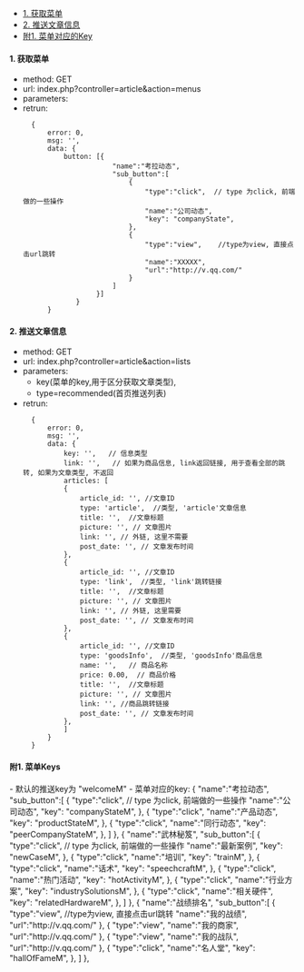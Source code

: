 * [1. 获取菜单](#getmenu)
* [2. 推送文章信息](#getInfo)
* [附1. 菜单对应的Key](#key)

<h4 id='getmenu'>1. 获取菜单</h4>

* method: GET
* url: index.php?controller=article&action=menus
* parameters: 
* retrun: 
  ```
    {
        error: 0,
        msg: '',
        data: {
            button: [{
                        "name":"考拉动态",
                        "sub_button":[
                            {    
                                "type":"click",  // type 为click, 前端做的一些操作
                                "name":"公司动态",
                                "key": "companyState",
                            },
                            {
                                "type":"view",    //type为view, 直接点击url跳转
                                "name":"XXXXX",
                                "url":"http://v.qq.com/"
                            }
                        ]
                    }]
               }   
        }
  ```

<h4 id='getInfo'>2. 推送文章信息</h4>

* method: GET
* url: index.php?controller=article&action=lists
* parameters: 
    - key(菜单的key,用于区分获取文章类型), 
    - type=recommended(首页推送列表)
* retrun: 
  ```
    {
        error: 0,
        msg: '',
        data: {
            key: '',   // 信息类型
            link: '',   // 如果为商品信息, link返回链接, 用于查看全部的跳转, 如果为文章类型, 不返回
            articles: [
            {
                article_id: '', //文章ID
                type: 'article',  //类型, 'article'文章信息
                title: '',  //文章标题
                picture: '', // 文章图片
                link: '', // 外链, 这里不需要
                post_date: '', // 文章发布时间
            },
            {
                article_id: '', //文章ID
                type: 'link',  //类型, 'link'跳转链接
                title: '',  //文章标题
                picture: '', // 文章图片
                link: '', // 外链, 这里需要
                post_date: '', // 文章发布时间
            },
            {
                article_id: '', //文章ID
                type: 'goodsInfo',  //类型, 'goodsInfo'商品信息
                name: '',   // 商品名称 
                price: 0.00,  // 商品价格
                title: '',  //文章标题
                picture: '', // 文章图片
                link: '', //商品跳转链接
                post_date: '', // 文章发布时间
            },
            ]
        }   
    }
  ```

<h4 id='key'>附1. 菜单Keys </h4>
- 默认的推送key为 "welcomeM" 
- 菜单对应的key:
        {
            "name":"考拉动态",
                "sub_button":[
                    {
                        "type":"click", // type 为click, 前端做的一些操作
                        "name":"公司动态",
                        "key": "companyStateM",
                    },
                    {
                        "type":"click", 
                        "name":"产品动态",
                        "key": "productStateM",
                    },
                    {
                        "type":"click", 
                        "name":"同行动态",
                        "key": "peerCompanyStateM",
                    },
                ]
        },
        {
            "name":"武林秘笈",
                "sub_button":[
                    {
                        "type":"click", // type 为click, 前端做的一些操作
                        "name":"最新案例",
                        "key": "newCaseM",
                    },
                    {
                        "type":"click", 
                        "name":"培训",
                        "key": "trainM",
                    },
                    {
                        "type":"click", 
                        "name":"话术",
                        "key": "speechcraftM",
                    },
                    {
                        "type":"click", 
                        "name":"热门活动",
                        "key": "hotActivityM",
                    },
                    {
                        "type":"click", 
                        "name":"行业方案",
                        "key": "industrySolutionsM",
                    },
                    {
                        "type":"click", 
                        "name":"相关硬件",
                        "key": "relatedHardwareM",
                    },
                ]
        },
        {
            "name":"战绩排名",
                "sub_button":[
                    {
                        "type":"view",    //type为view, 直接点击url跳转
                        "name":"我的战绩",
                        "url":"http://v.qq.com/"
                    },
                    {
                        "type":"view",    
                        "name":"我的商家",
                        "url":"http://v.qq.com/"
                    },
                    {
                        "type":"view",    
                        "name":"我的战队",
                        "url":"http://v.qq.com/"
                    },
                    {
                        "type":"click", 
                        "name":"名人堂",
                        "key": "hallOfFameM",
                    },
                ]
        },

